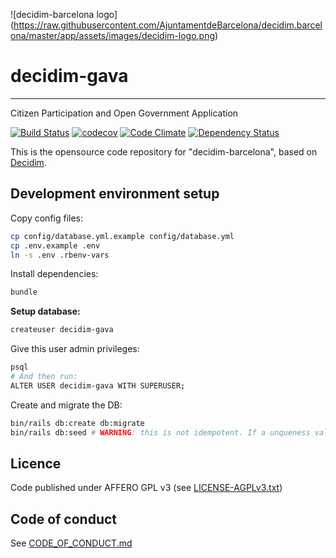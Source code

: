 ![decidim-barcelona logo]
(https://raw.githubusercontent.com/AjuntamentdeBarcelona/decidim.barcelona/master/app/assets/images/decidim-logo.png)

# decidim-gava

---

Citizen Participation and Open Government Application

[![Build Status](https://img.shields.io/travis/AjuntamentdeBarcelona/decidim-barcelona/master.svg)](https://travis-ci.org/AjuntamentdeBarcelona/decidim-barcelona)
[![codecov](https://codecov.io/gh/AjuntamentdeBarcelona/decidim-barcelona/branch/master/graph/badge.svg)](https://codecov.io/gh/AjuntamentdeBarcelona/decidim-barcelona)
[![Code Climate](https://codeclimate.com/github/AjuntamentdeBarcelona/decidim-barcelona/badges/gpa.svg)](https://codeclimate.com/github/AjuntamentdeBarcelona/decidim-barcelona)
[![Dependency Status](https://gemnasium.com/AjuntamentdeBarcelona/decidim-barcelona.svg)](https://gemnasium.com/AjuntamentdeBarcelona/decidim-barcelona)

This is the opensource code repository for "decidim-barcelona", based on [Decidim](https://github.com/AjuntamentdeBarcelona/decidim).

## Development environment setup

Copy config files:

```bash
cp config/database.yml.example config/database.yml
cp .env.example .env
ln -s .env .rbenv-vars
```

Install dependencies:

```bash
bundle
```

**Setup database:**

```bash
createuser decidim-gava
```

Give this user admin privileges:

```bash
psql
# And then run:
ALTER USER decidim-gava WITH SUPERUSER;
```

Create and migrate the DB:

```bash
bin/rails db:create db:migrate
bin/rails db:seed # WARNING: this is not idempotent. If a unqueness validations fails, drop and re-create
```

## Licence

Code published under AFFERO GPL v3 (see [LICENSE-AGPLv3.txt](LICENSE-AGPLv3.txt))

## Code of conduct

See [CODE_OF_CONDUCT.md](CODE_OF_CONDUCT.md)
